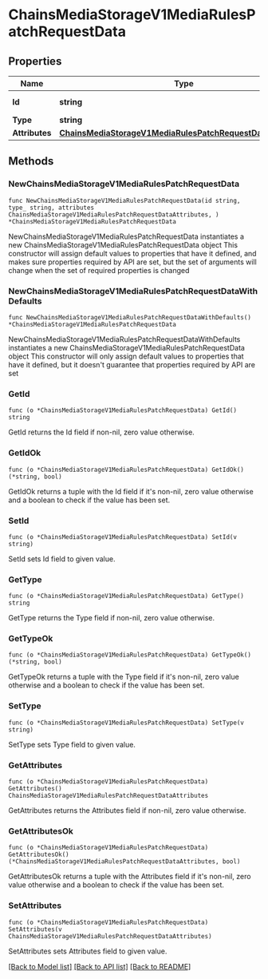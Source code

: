 # ChainsMediaStorageV1MediaRulesPatchRequestData

## Properties

Name | Type | Description | Notes
------------ | ------------- | ------------- | -------------
**Id** | **string** | media rules id | 
**Type** | **string** |  | 
**Attributes** | [**ChainsMediaStorageV1MediaRulesPatchRequestDataAttributes**](ChainsMediaStorageV1MediaRulesPatchRequestDataAttributes.md) |  | 

## Methods

### NewChainsMediaStorageV1MediaRulesPatchRequestData

`func NewChainsMediaStorageV1MediaRulesPatchRequestData(id string, type_ string, attributes ChainsMediaStorageV1MediaRulesPatchRequestDataAttributes, ) *ChainsMediaStorageV1MediaRulesPatchRequestData`

NewChainsMediaStorageV1MediaRulesPatchRequestData instantiates a new ChainsMediaStorageV1MediaRulesPatchRequestData object
This constructor will assign default values to properties that have it defined,
and makes sure properties required by API are set, but the set of arguments
will change when the set of required properties is changed

### NewChainsMediaStorageV1MediaRulesPatchRequestDataWithDefaults

`func NewChainsMediaStorageV1MediaRulesPatchRequestDataWithDefaults() *ChainsMediaStorageV1MediaRulesPatchRequestData`

NewChainsMediaStorageV1MediaRulesPatchRequestDataWithDefaults instantiates a new ChainsMediaStorageV1MediaRulesPatchRequestData object
This constructor will only assign default values to properties that have it defined,
but it doesn't guarantee that properties required by API are set

### GetId

`func (o *ChainsMediaStorageV1MediaRulesPatchRequestData) GetId() string`

GetId returns the Id field if non-nil, zero value otherwise.

### GetIdOk

`func (o *ChainsMediaStorageV1MediaRulesPatchRequestData) GetIdOk() (*string, bool)`

GetIdOk returns a tuple with the Id field if it's non-nil, zero value otherwise
and a boolean to check if the value has been set.

### SetId

`func (o *ChainsMediaStorageV1MediaRulesPatchRequestData) SetId(v string)`

SetId sets Id field to given value.


### GetType

`func (o *ChainsMediaStorageV1MediaRulesPatchRequestData) GetType() string`

GetType returns the Type field if non-nil, zero value otherwise.

### GetTypeOk

`func (o *ChainsMediaStorageV1MediaRulesPatchRequestData) GetTypeOk() (*string, bool)`

GetTypeOk returns a tuple with the Type field if it's non-nil, zero value otherwise
and a boolean to check if the value has been set.

### SetType

`func (o *ChainsMediaStorageV1MediaRulesPatchRequestData) SetType(v string)`

SetType sets Type field to given value.


### GetAttributes

`func (o *ChainsMediaStorageV1MediaRulesPatchRequestData) GetAttributes() ChainsMediaStorageV1MediaRulesPatchRequestDataAttributes`

GetAttributes returns the Attributes field if non-nil, zero value otherwise.

### GetAttributesOk

`func (o *ChainsMediaStorageV1MediaRulesPatchRequestData) GetAttributesOk() (*ChainsMediaStorageV1MediaRulesPatchRequestDataAttributes, bool)`

GetAttributesOk returns a tuple with the Attributes field if it's non-nil, zero value otherwise
and a boolean to check if the value has been set.

### SetAttributes

`func (o *ChainsMediaStorageV1MediaRulesPatchRequestData) SetAttributes(v ChainsMediaStorageV1MediaRulesPatchRequestDataAttributes)`

SetAttributes sets Attributes field to given value.



[[Back to Model list]](../README.md#documentation-for-models) [[Back to API list]](../README.md#documentation-for-api-endpoints) [[Back to README]](../README.md)


